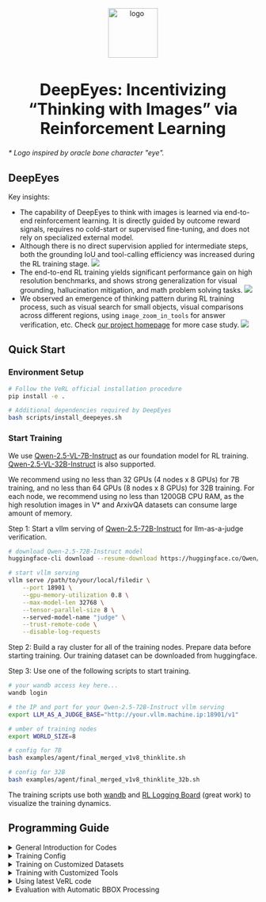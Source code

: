 

<div align="center">
  <img src="docs/logo-deepeyes.jpg" alt="logo" height="100">
  <h1 style="font-size: 32px; font-weight: bold;"> DeepEyes: Incentivizing “Thinking with Images” via Reinforcement Learning </h1>

</div>

*\* Logo inspired by oracle bone character "eye".*

## DeepEyes

Key insights:
- The capability of DeepEyes to think with images is learned via end-to-end reinforcement learning. It is directly guided by outcome reward signals, requires no cold-start or supervised fine-tuning, and does not rely on specialized external model.
- Although there is no direct supervision applied for intermediate steps, both the grounding IoU and tool-calling efficiency was increased during the RL training stage.
![](docs/fig_finding1.svg)
- The end-to-end RL training yields significant performance gain on high resolution benchmarks, and shows strong generalization for visual grounding, hallucination mitigation, and math problem solving tasks.
![](docs/accuracy_comparison.svg)
- We observed an emergence of thinking pattern during RL training process, such as visual search for small objects, visual comparisons across different regions, using `image_zoom_in_tools` for answer verification, etc. Check [our project homepage](https://visual-agent.github.io/) for more case study.
![](docs/fig1_sc2.png)

##  Quick Start

### Environment Setup

```bash
# Follow the VeRL official installation procedure
pip install -e .

# Additional dependencies required by DeepEyes
bash scripts/install_deepeyes.sh
```

### Start Training

We use [Qwen-2.5-VL-7B-Instruct](https://huggingface.co/Qwen/Qwen2.5-VL-7B-Instruct) as our foundation model for RL training. [Qwen-2.5-VL-32B-Instruct](https://huggingface.co/Qwen/Qwen2.5-VL-32B-Instruct) is also supported.

We recommend using no less than 32 GPUs (4 nodes x 8 GPUs) for 7B training, and no less than 64 GPUs (8 nodes x 8 GPUs) for 32B training. For each node, we recommend using no less than 1200GB CPU RAM, as the high resolution images in V* and ArxivQA datasets can consume large amount of memory.

Step 1: Start a vllm serving of [Qwen-2.5-72B-Instruct](https://huggingface.co/Qwen/Qwen2.5-72B-Instruct) for llm-as-a-judge verification.

```bash
# download Qwen-2.5-72B-Instruct model
huggingface-cli download --resume-download https://huggingface.co/Qwen/Qwen2.5-72B-Instruct --local-dir /path/to/your/local/filedir --local-dir-use-symlinks False

# start vllm serving
vllm serve /path/to/your/local/filedir \
    --port 18901 \
    --gpu-memory-utilization 0.8 \
    --max-model-len 32768 \
    --tensor-parallel-size 8 \ 
    --served-model-name "judge" \
    --trust-remote-code \
    --disable-log-requests
```

Step 2: Build a ray cluster for all of the training nodes. Prepare data before starting training. Our training dataset can be downloaded from huggingface.


Step 3: Use one of the following scripts to start training.

```bash
# your wandb access key here...
wandb login

# the IP and port for your Qwen-2.5-72B-Instruct vllm serving
export LLM_AS_A_JUDGE_BASE="http://your.vllm.machine.ip:18901/v1"

# umber of training nodes
export WORLD_SIZE=8

# config for 7B
bash examples/agent/final_merged_v1v8_thinklite.sh

# config for 32B
bash examples/agent/final_merged_v1v8_thinklite_32b.sh
```

The training scripts use both [wandb](https://wandb.ai/site/) and [RL Logging Board](https://github.com/HarderThenHarder/RLLoggingBoard) (great work) to visualize the training dynamics.

## Programming Guide

<details>
<summary>General Introduction for Codes</summary>

### General Introduction

The code in this repository is a general agentic RL training framework based on [VeRL](https://github.com/volcengine/verl). Apart from DeepEyes, it is possible to perform any form of general agentic RL (multi-turn RL) training using our code implementation.

The code is designed to fulfill the following needs:
- **High efficient Agent RL training**: Agent rollout is asynchronous among all data parallel groups.
- **Allowing dynamic multi-modal input in agent observations**: This is the key for the RL training of "thinking with images" ability.
- **Allowing hybrid training for agent data with different tools and non-agentic data**: Tool usage is not hard-coded in rollout loop, instead, each sample can specify its own tool usage constraint via `env_name` field.
- **Support for algorithm**: PPO, GRPO, and reinforce++ are supported. We modified the advantage estimation, the policy loss masks, as well as the mrope for Qwen-VL models, to make it compatible with the interleaved structure of agentic multi-turn RL training.
- **Compatible for latest VeRL updates**: agentic RL training is implemented as a plugin for VeRL, making it easy to merge with the latest VeRL updates. Once you turn off the plugin switch, the functionality will be no different to the original version of VeRL.

</details>

<details>
<summary>Training Config</summary>

### Training Config
Most config parameters are exactly the same as in [verl official documentation](https://verl.readthedocs.io/en/latest/index.html).

An additional group of config parameters is added to the default config [verl/trainer/config/ppo_trainer.yaml](verl/trainer/config/ppo_trainer.yaml) for agent RL setting.

```yaml
agent:
  activate_agent: False
  single_response_max_tokens: 32768
  max_turns: 50
  concurrent_workers: 1
  tool_name_key: env_name
  tool_meta_key: null
  custom_stop: []
  show_tqdm: True
  vl_model_path: ${actor_rollout_ref.model.path}
  max_vllm_images: 32
  max_vllm_videos: 1
```

Arguments:
- `activate_agent`: The switch to enable agent RL training. Setting this to False, the running code will be identical to the original version of verl.
- `single_response_max_tokens`: The maximum number of tokens allowed to be generated in a single time agent interaction. Setting it to half or one third of the `max_response_length` to avoid the left padding problem.
- `max_turns`: the maximum number os interactions that the agent is allowed to perform in an entire trajectory.
- `concurrent_workers`: Number of threads that are used to execute the agent environment interation at the same time.
- `custom_stop`: Forcing vllm engine to stop generating on custom strings. This is useful if agent training is based on custom prompt template.
- `vl_model_path`: DO NOT CHANGE ITS VALUE IN YOUR SCRIPT.
- `max_vllm_images` and `max_vllm_videos`: the limit for maximum number of images and videos in vllm engine.

</details>



<!-- <details>
<summary>Code Navigation</summary>

### Code Navigation

Reproduction code for our DeepEyes.
- Training script: [examples/agent/final_merged_v1v8_thinklite.sh](examples/agent/final_merged_v1v8_thinklite.sh)
- Tool definition: [verl/workers/agent/envs/mm_process_engine/visual_toolbox_v2.py](verl/workers/agent/envs/mm_process_engine/visual_toolbox_v2.py)
- Reward definition: [verl/utils/reward_score/vl_agent.py](verl/utils/reward_score/vl_agent.py)

</details> -->

<details>
<summary>Training on Customized Datasets</summary>

### Use your own data
Add an additional field `env_name` to your data parquet files. The `env_name` of each sample should specify the which tool is allowed to use when performing agent rollout. For non-agent training data, leave the `env_name` to None or empty string.

For DeepEyes style training, for example, `env_name` should be specified as `visual_toolbox_v2`.

The rest part is no different to the original VeRL dataset format. Refer to [VeRL official documentation](https://verl.readthedocs.io/en/latest/index.html) for details.

</details>

<details>
<summary>Training with Customized Tools</summary>

### Implement your own tools
Implement your tool function in a new class that inherents `ToolBase` class in [verl/workers/agent/tool_envs.py](verl/workers/agent/tool_envs.py) as its base class.

The subclass MUST include `name` variable, whose value corresponds to the `env_name` field in training data parquet files.

Implement the `execute` and `reset` functions. Here is an simple example:

Example code:
```python
class CustomTool(ToolBase):
    name = "custom_tool_v0"

    def __init__(self, _name, _desc, _params, **kwargs):
        super().__init__(name=self.name)

    def execute(self, action_string: str, **kwargs) -> tuple:
        """
        Execute the tool functionality based on the LLM generated text.
        This function is called EACH TIME after vllm.generate
        
        Args:
            action_string: The string generated by LLM via vllm.generate.

        Returns:
            observation: The structured observation with the processed image.
            reward: setting a non-zero value if you want to assign a reward to the LAST GENERATED TOKEN in the intermediate steps.
            done: Whether the episode is terminated.
            info: Additional info.
        """
        pass

    def reset(self, raw_prompt, multi_modal_data, origin_multi_modal_data, **kwargs):
        """
        This function is called ONLY ONCE when initializing the tools

        Args:
            raw_prompt: setting config param `data.return_raw_chat=True` to get raw prompt input.
            multi_modal_data: refer to vllm documentation for details https://docs.vllm.ai/en/stable/features/multimodal_inputs.html
            origin_multi_modal_data: VLM vision processor can modify the original images, typically by resizing, when they are too small or too large, use this param if you want to get access to the unmodified vision input.
        """
        pass
```

Refer to [verl/workers/agent/envs/mm_process_engine/visual_toolbox_v2.py](verl/workers/agent/envs/mm_process_engine/visual_toolbox_v2.py) as an example for the `image_zoom_in_tool` in DeepEyes.

**Important**: Import your custom tool in [verl/workers/agent/__init__.py](verl/workers/agent/__init__.py)

```python
from .envs.your_custom_tool import CustomTool
```

</details>

<details>
<summary>Using latest VeRL code</summary>

### Using latest VeRL code
In case you want to use the latest VeRL code for training.

```bash
git remote add official https://github.com/volcengine/verl.git
git pull official main
```

As shown in the commit history, we have been doing this for several times to sync latest verl updates.

The last time we sync with the verl main branch was on **April 23, 2025**. In the future, to ensure the reproducibility of our code, we will only do this on dev branch.

</details>

<details>
<summary>Evaluation with Automatic BBOX Processing</summary>
Please refer to <a href="eval/EVALUATION.md">EVALUATION.md</a> for evaluation details.
</details>

